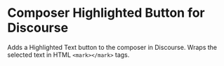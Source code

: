 # Composer Highlighted Button for Discourse

Adds a Highlighted Text button to the composer in Discourse. Wraps the selected text in HTML `<mark></mark>` tags.
